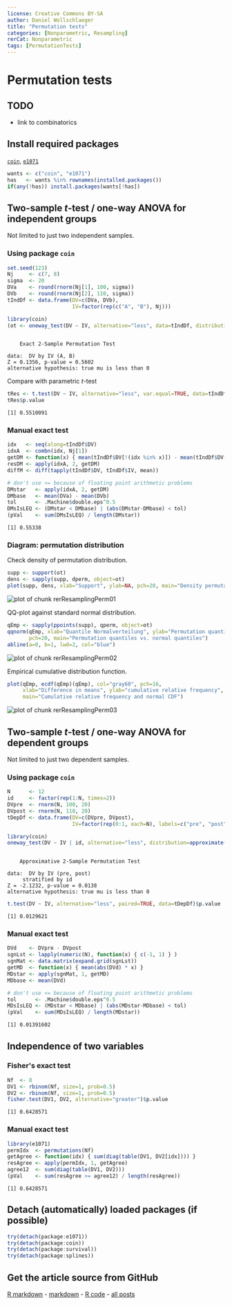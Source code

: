 ```yaml
---
license: Creative Commons BY-SA
author: Daniel Wollschlaeger
title: "Permutation tests"
categories: [Nonparametric, Resampling]
rerCat: Nonparametric
tags: [PermutationTests]
---
```


Permutation tests
=========================

TODO
-------------------------

 - link to combinatorics

Install required packages
-------------------------

[`coin`](http://cran.r-project.org/package=coin), [`e1071`](http://cran.r-project.org/package=e1071)


```r
wants <- c("coin", "e1071")
has   <- wants %in% rownames(installed.packages())
if(any(!has)) install.packages(wants[!has])
```

Two-sample $t$-test / one-way ANOVA for independent groups
-------------------------

Not limited to just two independent samples.

### Using package `coin`


```r
set.seed(123)
Nj     <- c(7, 8)
sigma  <- 20
DVa    <- round(rnorm(Nj[1], 100, sigma))
DVb    <- round(rnorm(Nj[2], 110, sigma))
tIndDf <- data.frame(DV=c(DVa, DVb),
                     IV=factor(rep(c("A", "B"), Nj)))
```


```r
library(coin)
(ot <- oneway_test(DV ~ IV, alternative="less", data=tIndDf, distribution="exact"))
```

```

	Exact 2-Sample Permutation Test

data:  DV by IV (A, B)
Z = 0.1356, p-value = 0.5602
alternative hypothesis: true mu is less than 0
```

Compare with parametric $t$-test


```r
tRes <- t.test(DV ~ IV, alternative="less", var.equal=TRUE, data=tIndDf)
tRes$p.value
```

```
[1] 0.5510091
```

### Manual exact test


```r
idx   <- seq(along=tIndDf$DV)
idxA  <- combn(idx, Nj[1])
getDM <- function(x) { mean(tIndDf$DV[!(idx %in% x)]) - mean(tIndDf$DV[x]) }
resDM <- apply(idxA, 2, getDM)
diffM <- diff(tapply(tIndDf$DV, tIndDf$IV, mean))

# don't use <= because of floating point arithmetic problems
DMstar   <- apply(idxA, 2, getDM)
DMbase   <- mean(DVa) - mean(DVb)
tol      <- .Machine$double.eps^0.5
DMsIsLEQ <- (DMstar < DMbase) | (abs(DMstar-DMbase) < tol)
(pVal    <- sum(DMsIsLEQ) / length(DMstar))
```

```
[1] 0.55338
```

### Diagram: permutation distribution

Check density of permutation distribution.


```r
supp <- support(ot)
dens <- sapply(supp, dperm, object=ot)
plot(supp, dens, xlab="Support", ylab=NA, pch=20, main="Density permutation distribution")
```

![plot of chunk rerResamplingPerm01](../content/assets/figure/rerResamplingPerm01-1.png) 

QQ-plot against standard normal distribution.


```r
qEmp <- sapply(ppoints(supp), qperm, object=ot)
qqnorm(qEmp, xlab="Quantile Normalverteilung", ylab="Permutation quantiles",
       pch=20, main="Permutation quantiles vs. normal quantiles")
abline(a=0, b=1, lwd=2, col="blue")
```

![plot of chunk rerResamplingPerm02](../content/assets/figure/rerResamplingPerm02-1.png) 

Empirical cumulative distribution function.


```r
plot(qEmp, ecdf(qEmp)(qEmp), col="gray60", pch=16,
     xlab="Difference in means", ylab="cumulative relative frequency",
     main="Cumulative relative frequency and normal CDF")
```

![plot of chunk rerResamplingPerm03](../content/assets/figure/rerResamplingPerm03-1.png) 

Two-sample $t$-test / one-way ANOVA for dependent groups
-------------------------

Not limited to just two dependent samples.

### Using package `coin`


```r
N      <- 12
id     <- factor(rep(1:N, times=2))
DVpre  <- rnorm(N, 100, 20)
DVpost <- rnorm(N, 110, 20)
tDepDf <- data.frame(DV=c(DVpre, DVpost),
                     IV=factor(rep(0:1, each=N), labels=c("pre", "post")))
```


```r
library(coin)
oneway_test(DV ~ IV | id, alternative="less", distribution=approximate(B=9999), data=tDepDf)
```

```

	Approximative 2-Sample Permutation Test

data:  DV by IV (pre, post) 
	 stratified by id
Z = -2.1232, p-value = 0.0138
alternative hypothesis: true mu is less than 0
```


```r
t.test(DV ~ IV, alternative="less", paired=TRUE, data=tDepDf)$p.value
```

```
[1] 0.0129621
```

### Manual exact test


```r
DVd    <- DVpre - DVpost
sgnLst <- lapply(numeric(N), function(x) { c(-1, 1) } )
sgnMat <- data.matrix(expand.grid(sgnLst))
getMD  <- function(x) { mean(abs(DVd) * x) }
MDstar <- apply(sgnMat, 1, getMD)
MDbase <- mean(DVd)

# don't use <= because of floating point arithmetic problems
tol      <- .Machine$double.eps^0.5
MDsIsLEQ <- (MDstar < MDbase) | (abs(MDstar-MDbase) < tol)
(pVal    <- sum(MDsIsLEQ) / length(MDstar))
```

```
[1] 0.01391602
```

Independence of two variables
-------------------------

### Fisher's exact test

```r
Nf  <- 8
DV1 <- rbinom(Nf, size=1, prob=0.5)
DV2 <- rbinom(Nf, size=1, prob=0.5)
fisher.test(DV1, DV2, alternative="greater")$p.value
```

```
[1] 0.6428571
```

### Manual exact test


```r
library(e1071)
permIdx  <- permutations(Nf)
getAgree <- function(idx) { sum(diag(table(DV1, DV2[idx]))) }
resAgree <- apply(permIdx, 1, getAgree)
agree12  <- sum(diag(table(DV1, DV2)))
(pVal    <- sum(resAgree >= agree12) / length(resAgree))
```

```
[1] 0.6428571
```

Detach (automatically) loaded packages (if possible)
-------------------------


```r
try(detach(package:e1071))
try(detach(package:coin))
try(detach(package:survival))
try(detach(package:splines))
```

Get the article source from GitHub
----------------------------------------------

[R markdown](https://github.com/dwoll/RExRepos/raw/master/Rmd/resamplingPerm.Rmd) - [markdown](https://github.com/dwoll/RExRepos/raw/master/md/resamplingPerm.md) - [R code](https://github.com/dwoll/RExRepos/raw/master/R/resamplingPerm.R) - [all posts](https://github.com/dwoll/RExRepos/)
